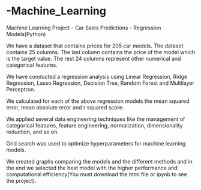 # -Machine_Learning
Machine Learning Project - Car Sales Predictions - Regression Models(Python)

We have a dataset that contains prices for 205 car models. The dataset contains 25 columns. The last column contains the price of the model which is the target value. The rest 24 columns represent other numerical and categorical features. 

We have conducted a regression analysis using Linear Regression, Ridge Regression, Lasso Regression, Decision Tree, Random Forest and Multilayer Perceptron.

We calculated for each of the above regression models the mean squared error, mean absolute error and r squared score.

We applied several data engineering techniques like the management of categorical features, feature engineering, normalization, dimensionality reduction, and so on.

Grid search was used to optimize hyperparameters for machine learning models.

We created graphs comparing the models and the different methods and in the end we selected the best model with the higher performance and computational efficiency(You must download the html file or ipynb to see the project).
